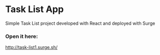# Task List App

Simple Task List project developed with React and deployed with Surge

### Open it here: 

http://task-list1.surge.sh/
